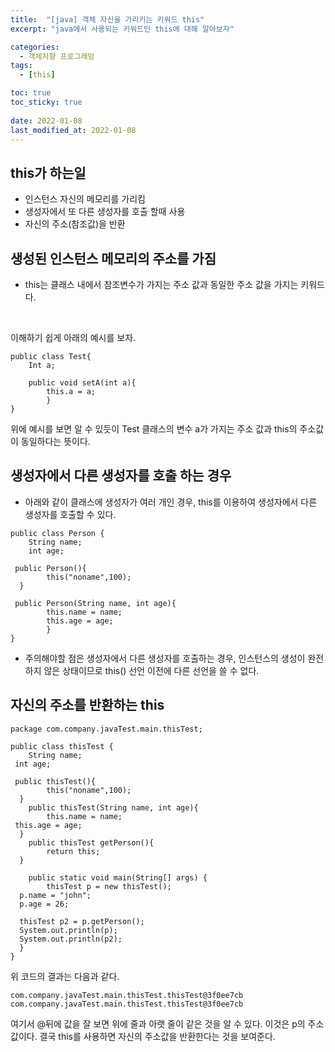 ```yaml
---
title:  "[java] 객체 자신을 가리키는 키워드 this"
excerpt: "java에서 사용되는 키워드인 this에 대해 알아보자"

categories:
  - 객체지향 프로그래밍
tags:
  - [this]

toc: true
toc_sticky: true
 
date: 2022-01-08
last_modified_at: 2022-01-08
---
```


## this가 하는일
- 인스턴스 자신의 메모리를 가리킴
- 생성자에서 또 다른 생성자를 호출 할때 사용
- 자신의 주소(참조값)을 반환

## 생성된 인스턴스 메모리의 주소를 가짐
- this는 클래스 내에서 참조변수가 가지는 주소 값과 동일한 주소 값을 가지는 키워드다.  
  
    

  <br>
이해하기 쉽게 아래의 예시를 보자.  

~~~
public class Test{
	Int a;

	public void setA(int a){
		this.a = a;
		}	
}
~~~
위에 예시를 보면 알 수 있듯이 Test 클래스의 변수 a가 가지는 주소 값과 this의 주소값이 동일하다는 뜻이다.

## 생성자에서 다른 생성자를 호출 하는 경우
- 아래와 같이 클래스에 생성자가 여러 개인 경우, this를 이용하여 생성자에서 다른 생성자를 호출할 수 있다.

~~~
public class Person {  
    String name;  
    int age;  
  
 public Person(){  
        this("noname",100);  
  } 
   
 public Person(String name, int age){  
        this.name = name;  
		this.age = age; 
		}  
}
~~~
- 주의해야할 점은 생성자에서 다른 생성자를 호출하는 경우, 인스턴스의 생성이 완전하지 않은 상태이므로 this() 선언 이전에 다른 선언을 쓸 수 없다.

## 자신의 주소를 반환하는 this

~~~
package com.company.javaTest.main.thisTest;  
  
public class thisTest {  
    String name;  
 int age;  
  
 public thisTest(){  
        this("noname",100);  
  }  
    public thisTest(String name, int age){  
        this.name = name;  
 this.age = age;  
  }  
    public thisTest getPerson(){  
        return this;  
  }  
  
    public static void main(String[] args) {  
        thisTest p = new thisTest();  
  p.name = "john";  
  p.age = 26;  
  
  thisTest p2 = p.getPerson();  
  System.out.println(p);  
  System.out.println(p2);  
  }  
}
~~~

위 코드의 결과는 다음과 같다.

~~~
com.company.javaTest.main.thisTest.thisTest@3f0ee7cb
com.company.javaTest.main.thisTest.thisTest@3f0ee7cb
~~~

여기서 @뒤에 값을 잘 보면 위에 줄과 아랫 줄이 같은 것을 알 수 있다. 이것은 p의 주소값이다. 
결국 this를 사용하면 자신의 주소값을 반환한다는 것을 보여준다.